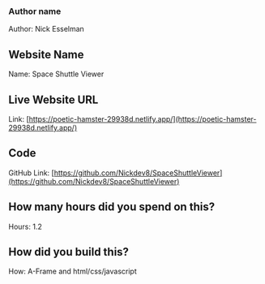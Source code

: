 ### Author name

Author: Nick Esselman

<!-- A name or nickname that you want to appear as the author of the website -->

## Website Name

Name: Space Shuttle Viewer

## Live Website URL

Link: [https://poetic-hamster-29938d.netlify.app/](https://poetic-hamster-29938d.netlify.app/)

## Code

GitHub Link: [https://github.com/Nickdev8/SpaceShuttleViewer](https://github.com/Nickdev8/SpaceShuttleViewer)

## How many hours did you spend on this?

Hours: 1.2

## How did you build this?

How: A-Frame and html/css/javascript
